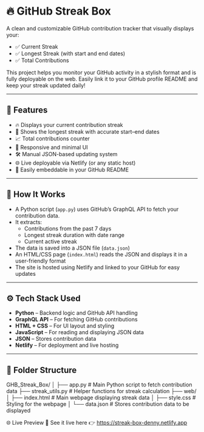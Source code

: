 # 🔥 GitHub Streak Box

A clean and customizable GitHub contribution tracker that visually displays your:

- ✅ Current Streak
- ✅ Longest Streak (with start and end dates)
- ✅ Total Contributions

This project helps you monitor your GitHub activity in a stylish format and is fully deployable on the web. Easily link it to your GitHub profile README and keep your streak updated daily!

---

## 🎯 Features

- 🔥 Displays your current contribution streak
- 📅 Shows the longest streak with accurate start–end dates
- 📈 Total contributions counter
- 🌈 Responsive and minimal UI
- 🛠 Manual JSON-based updating system
- 🌐 Live deployable via Netlify (or any static host)
- 🧩 Easily embeddable in your GitHub README

---

## 🧠 How It Works

- A Python script (`app.py`) uses GitHub’s GraphQL API to fetch your contribution data.
- It extracts:
  - Contributions from the past 7 days
  - Longest streak duration with date range
  - Current active streak
- The data is saved into a JSON file (`data.json`)
- An HTML/CSS page (`index.html`) reads the JSON and displays it in a user-friendly format
- The site is hosted using Netlify and linked to your GitHub for easy updates

---

## ⚙️ Tech Stack Used

- **Python** – Backend logic and GitHub API handling
- **GraphQL API** – For fetching GitHub contributions
- **HTML + CSS** – For UI layout and styling
- **JavaScript** – For reading and displaying JSON data
- **JSON** – Stores contribution data
- **Netlify** – For deployment and live hosting

---

## 📂 Folder Structure

GHB_Streak_Box/
│
├── app.py # Main Python script to fetch contribution data
├── streak_utils.py # Helper functions for streak calculation
├── web/
│ ├── index.html # Main webpage displaying streak data
│ ├── style.css # Styling for the webpage
│ └── data.json # Stores contribution data to be displayed

🌐 Live Preview
🔗 See it live here
👉 https://streak-box-denny.netlify.app


